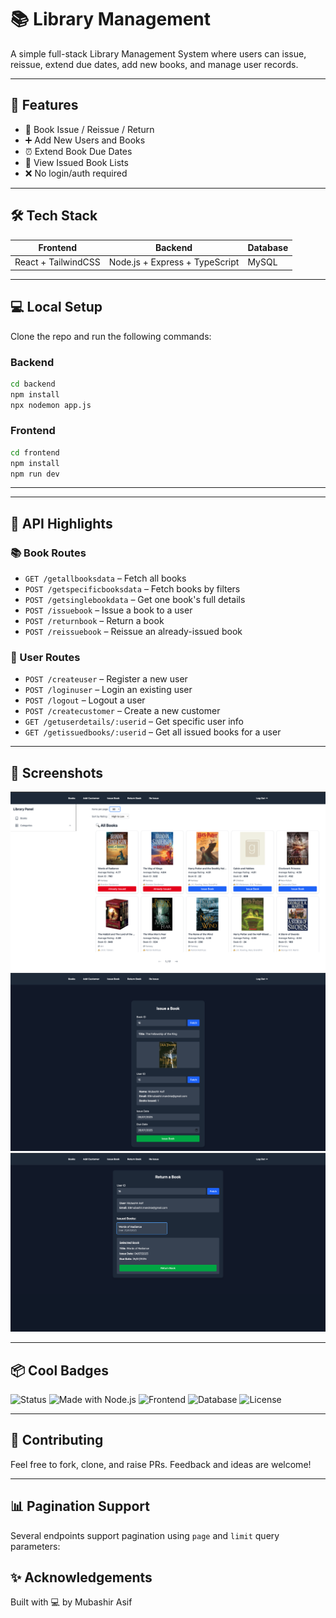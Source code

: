 # 📚 Library Management

A simple full-stack Library Management System where users can issue, reissue, extend due dates, add new books, and manage user records.

---

## 🚀 Features

- 📖 Book Issue / Reissue / Return
- ➕ Add New Users and Books
- ⏰ Extend Book Due Dates
- 📃 View Issued Book Lists
- ❌ No login/auth required

---

## 🛠️ Tech Stack

| Frontend        | Backend         | Database |
|----------------|-----------------|----------|
| React + TailwindCSS | Node.js + Express + TypeScript | MySQL     |

---

## 💻 Local Setup

Clone the repo and run the following commands:

### Backend
```bash
cd backend
npm install
npx nodemon app.js
```

### Frontend
```bash
cd frontend
npm install
npm run dev
```

---

---

## 🎯 API Highlights

### 📚 Book Routes

- `GET /getallbooksdata` – Fetch all books  
- `POST /getspecificbooksdata` – Fetch books by filters  
- `POST /getsinglebookdata` – Get one book's full details  
- `POST /issuebook` – Issue a book to a user  
- `POST /returnbook` – Return a book  
- `POST /reissuebook` – Reissue an already-issued book  

### 👤 User Routes

- `POST /createuser` – Register a new user  
- `POST /loginuser` – Login an existing user  
- `POST /logout` – Logout a user  
- `POST /createcustomer` – Create a new customer  
- `GET /getuserdetails/:userid` – Get specific user info  
- `GET /getissuedbooks/:userid` – Get all issued books for a user  


---

## 📸 Screenshots


![Dashboard Screenshot](./screenshots/MainPage.png)
![Dashboard Screenshot](./screenshots/ReIssueBook.png)
![Dashboard Screenshot](./screenshots/ReturnBook.png)

---

## 📦 Cool Badges

![Status](https://img.shields.io/badge/status-active-brightgreen)
![Made with Node.js](https://img.shields.io/badge/Backend-Node.js-informational)
![Frontend](https://img.shields.io/badge/Frontend-React-blue)
![Database](https://img.shields.io/badge/Database-MySQL-yellow)
![License](https://img.shields.io/badge/license-none-lightgrey)

---

## 🙌 Contributing

Feel free to fork, clone, and raise PRs. Feedback and ideas are welcome!

---


## 📊 Pagination Support

Several endpoints support pagination using `page` and `limit` query parameters:


## ✨ Acknowledgements

Built with 💻 by Mubashir Asif